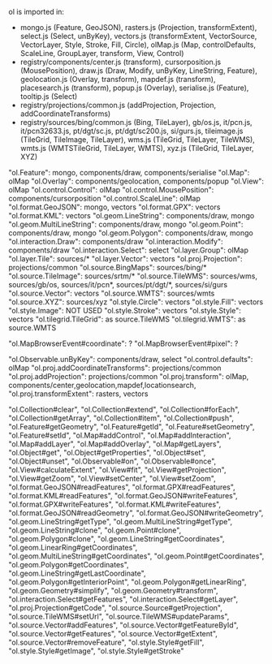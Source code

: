 ol is imported in:
* mongo.js (Feature, GeoJSON), rasters.js (Projection, transformExtent), select.js (Select, unByKey), vectors.js (transformExtent, VectorSource, VectorLayer, Style, Stroke, Fill, Circle), olMap.js (Map, controlDefaults, ScaleLine, GroupLayer, transform, View, Control)
* registry/components/center.js (transform), cursorposition.js (MousePosition), draw.js (Draw, Modify, unByKey, LineString, Feature), geolocation.js (Overlay, transform), mapdef.js (transform), placesearch.js (transform), popup.js (Overlay), serialise.js (Feature), tooltip.js (Select)
* registry/projections/common.js (addProjection, Projection, addCoordinateTransforms)
* registry/sources/bing/common.js (Bing, TileLayer), gb/os.js, it/pcn.js, it/pcn32633.js, pt/dgt/sc.js, pt/dgt/sc200.js, si/gurs.js, tileimage.js (TileGrid, TileImage, TileLayer), wms.js (TileGrid, TileLayer, TileWMS), wmts.js (WMTSTileGrid, TileLayer, WMTS), xyz.js (TileGrid, TileLayer, XYZ)


"ol.Feature": mongo, components/draw, components/serialise
"ol.Map": olMap
"ol.Overlay": components/geolocation, components/popup
"ol.View": olMap
"ol.control.Control": olMap
"ol.control.MousePosition": components/cursorposition
"ol.control.ScaleLine": olMap
"ol.format.GeoJSON": mongo, vectors
"ol.format.GPX": vectors
"ol.format.KML": vectors
"ol.geom.LineString": components/draw, mongo
"ol.geom.MultiLineString": components/draw, mongo
"ol.geom.Point": components/draw, mongo
"ol.geom.Polygon": components/draw, mongo
"ol.interaction.Draw": components/draw
"ol.interaction.Modify": components/draw
"ol.interaction.Select": select
"ol.layer.Group": olMap
"ol.layer.Tile": sources/*
"ol.layer.Vector": vectors
"ol.proj.Projection": projections/common
"ol.source.BingMaps": sources/bing/*
"ol.source.TileImage": sources/srtm/*
"ol.source.TileWMS": sources/wms, sources/gb/os, sources/it/pcn*, sources/pt/dgt/*, sources/si/gurs
"ol.source.Vector": vectors
"ol.source.WMTS": sources/wmts
"ol.source.XYZ": sources/xyz
"ol.style.Circle": vectors
"ol.style.Fill": vectors
"ol.style.Image": NOT USED
"ol.style.Stroke": vectors
"ol.style.Style": vectors
"ol.tilegrid.TileGrid": as source.TileWMS
"ol.tilegrid.WMTS": as source.WMTS

"ol.MapBrowserEvent#coordinate": ?
"ol.MapBrowserEvent#pixel": ?

"ol.Observable.unByKey": components/draw, select
"ol.control.defaults": olMap
"ol.proj.addCoordinateTransforms": projections/common
"ol.proj.addProjection": projections/common
"ol.proj.transform": olMap, components/center,geolocation,mapdef,locationsearch,
"ol.proj.transformExtent": rasters, vectors


"ol.Collection#clear",
"ol.Collection#extend",
"ol.Collection#forEach",
"ol.Collection#getArray",
"ol.Collection#item",
"ol.Collection#push",
"ol.Feature#getGeometry",
"ol.Feature#getId",
"ol.Feature#setGeometry",
"ol.Feature#setId",
"ol.Map#addControl",
"ol.Map#addInteraction",
"ol.Map#addLayer",
"ol.Map#addOverlay",
"ol.Map#getLayers",
"ol.Object#get",
"ol.Object#getProperties",
"ol.Object#set",
"ol.Object#unset",
"ol.Observable#on",
"ol.Observable#once",
"ol.View#calculateExtent",
"ol.View#fit",
"ol.View#getProjection",
"ol.View#getZoom",
"ol.View#setCenter",
"ol.View#setZoom",
"ol.format.GeoJSON#readFeatures",
"ol.format.GPX#readFeatures",
"ol.format.KML#readFeatures",
"ol.format.GeoJSON#writeFeatures",
"ol.format.GPX#writeFeatures",
"ol.format.KML#writeFeatures",
"ol.format.GeoJSON#readGeometry",
"ol.format.GeoJSON#writeGeometry",
"ol.geom.LineString#getType",
"ol.geom.MultiLineString#getType",
"ol.geom.LineString#clone",
"ol.geom.Point#clone",
"ol.geom.Polygon#clone",
"ol.geom.LineString#getCoordinates",
"ol.geom.LinearRing#getCoordinates",
"ol.geom.MultiLineString#getCoordinates",
"ol.geom.Point#getCoordinates",
"ol.geom.Polygon#getCoordinates",
"ol.geom.LineString#getLastCoordinate",
"ol.geom.Polygon#getInteriorPoint",
"ol.geom.Polygon#getLinearRing",
"ol.geom.Geometry#simplify",
"ol.geom.Geometry#transform",
"ol.interaction.Select#getFeatures",
"ol.interaction.Select#getLayer",
"ol.proj.Projection#getCode",
"ol.source.Source#getProjection",
"ol.source.TileWMS#setUrl",
"ol.source.TileWMS#updateParams",
"ol.source.Vector#addFeatures",
"ol.source.Vector#getFeatureById",
"ol.source.Vector#getFeatures",
"ol.source.Vector#getExtent",
"ol.source.Vector#removeFeature",
"ol.style.Style#getFill",
"ol.style.Style#getImage",
"ol.style.Style#getStroke"
